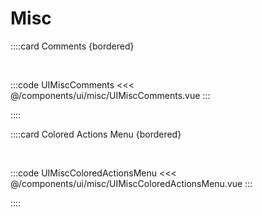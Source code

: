 # Misc

<!-- 👉 Comments -->
<!--
    TODO:
    - Create new rule `s-\d+` then provide height & width. This is useful if we want fixed height & width of avatar instead of eye bowling it.
    - In below UI, we have to use important to override card spacer settings. Try to avoid that.
    - If I want to add subtitle at right of title, it's kinda hacky. Provide an easy way to render subtitle on right of title.
    - We can't set height less than h-32 for textarea.
    - Use `AList` instead of v-for + div
-->
::::card Comments {bordered}

<br>

:::code UIMiscComments
<<< @/components/ui/misc/UIMiscComments.vue
:::

::::

::::card Colored Actions Menu {bordered}

<br>

:::code UIMiscColoredActionsMenu
<<< @/components/ui/misc/UIMiscColoredActionsMenu.vue
:::

::::
